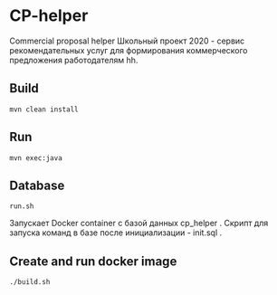 # CP-helper
Commercial proposal helper
Школьный проект 2020 - сервис рекомендательных услуг для формирования коммерческого предложения работодателям hh.

## Build
`mvn clean install`

## Run
`mvn exec:java`

## Database
`run.sh`

Запускает Docker container с базой данных cp_helper .
Скрипт для запуска команд в базе после инициализации - init.sql .

## Create and run docker image
`./build.sh`
